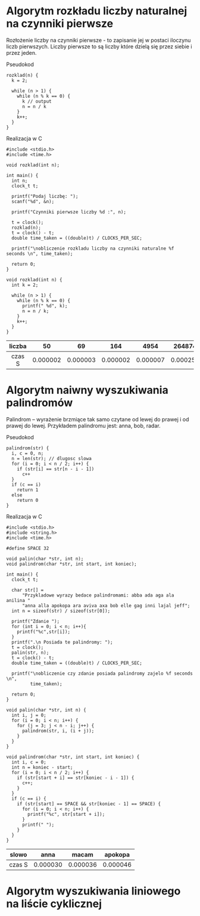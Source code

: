 # Algorytm rozkładu liczby naturalnej na czynniki pierwsze
Rozłożenie liczby na czynniki pierwsze - to zapisanie jej w postaci iloczynu liczb pierwszych.
Liczby pierwsze to są liczby które dzielą się przez siebie i przez jeden.

Pseudokod
```
rozklad(n) {
  k = 2;

  while (n > 1) {
    while (n % k == 0) {
      k // output
      n = n / k
    }
    k++;
  }
}
```

Realizacja w C
```
#include <stdio.h>
#include <time.h>

void rozklad(int n);

int main() {
  int n;
  clock_t t;

  printf("Podaj liczbę: ");
  scanf("%d", &n);

  printf("Czynniki pierwsze liczby %d :", n);

  t = clock();
  rozklad(n);
  t = clock() - t;
  double time_taken = ((double)t) / CLOCKS_PER_SEC;

  printf("\nobliczenie rozkladu liczby na czynniki naturalne %f seconds \n", time_taken);

  return 0;
}

void rozklad(int n) {
  int k = 2;

  while (n > 1) {
    while (n % k == 0) {
      printf(" %d", k);
      n = n / k;
    }
    k++;
  }
}
```


| liczba |    50    |    69    |    164   |   4954   |  264874  |
| :----: |  :----:  |  :----:  |  :----:  |  :----:  |  :----:  |
| czas S | 0.000002 | 0.000003 | 0.000002 | 0.000007 | 0.000254 |

# Algorytm naiwny wyszukiwania palindromów
Palindrom – wyrażenie brzmiące tak samo czytane od lewej do prawej i od prawej do lewej. 
Przykładem palindromu jest: anna, bob, radar.

Pseudokod
```
palindrom(str) {
  i, c = 0, n;
  n = len(str); // dlugosc slowa
  for (i = 0; i < n / 2; i++) {
    if (str[i] == str[n - i - 1])
      c++
  }
  if (c == i)
    return 1
  else
    return 0
}
```

Realizacja w C
```
#include <stdio.h>
#include <string.h>
#include <time.h>

#define SPACE 32

void palin(char *str, int n);
void palindrom(char *str, int start, int koniec);

int main() {
  clock_t t;

  char str[] =
      "Przykladowe wyrazy bedace palindromami: abba ada aga ala anilina "
      "anna alla apokopa ara aviva axa bob elle gag inni lajal jeff";
  int n = sizeof(str) / sizeof(str[0]);

  printf("Zdanie ");
  for (int i = 0; i < n; i++){
    printf("%c",str[i]);
  }
  printf(".\n Posiada te palindromy: ");
  t = clock();
  palin(str, n);
  t = clock() - t;
  double time_taken = ((double)t) / CLOCKS_PER_SEC;

  printf("\nobliczenie czy zdanie posiada palindromy zajelo %f seconds \n",
         time_taken);

  return 0;
}

void palin(char *str, int n) {
  int i, j = 0;
  for (i = 0; i < n; i++) {
    for (j = 3; j < n - i; j++) {
      palindrom(str, i, (i + j));
    }
  }
}

void palindrom(char *str, int start, int koniec) {
  int i, c = 0;
  int n = koniec - start;
  for (i = 0; i < n / 2; i++) {
    if (str[start + i] == str[koniec - i - 1]) {
      c++;
    }
  }
  if (c == i) {
    if (str[start] == SPACE && str[koniec - 1] == SPACE) {
      for (i = 0; i < n; i++) {
        printf("%c", str[start + i]);
      }
      printf(" ");
    }
  }
}
```


|  slowo |   anna   |   macam  | apokopa  |
| :----: |  :----:  |  :----:  |  :----:  |
| czas S | 0.000030 | 0.000036 | 0.000046 |

# Algorytm wyszukiwania liniowego na liście cyklicznej
